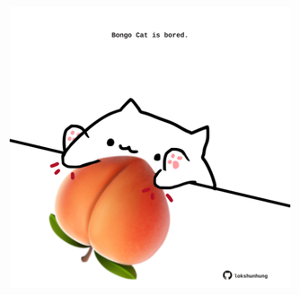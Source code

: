 <!-- built at 09/06/2023, 13:02:53 UTC -->
<p align="center">
  <img width="500" height="500" src="./ReadmeImage.svg">
</p>

